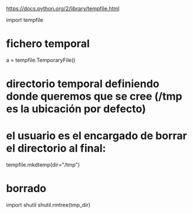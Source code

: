 https://docs.python.org/2/library/tempfile.html

import tempfile

# fichero temporal
a = tempfile.TemporaryFile()



# directorio temporal definiendo donde queremos que se cree (/tmp es la ubicación por defecto)
# el usuario es el encargado de borrar el directorio al final:
tempfile.mkdtemp(dir="/tmp")

# borrado
import shutil
shutil.rmtree(tmp_dir)
